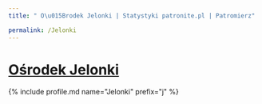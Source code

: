 ```yaml
---
title: " O\u015Brodek Jelonki | Statystyki patronite.pl | Patromierz"

permalink: /Jelonki
---
```


# [ Ośrodek Jelonki](https://patronite.pl/Jelonki)

{% include profile.md name="Jelonki" prefix="j" %}
